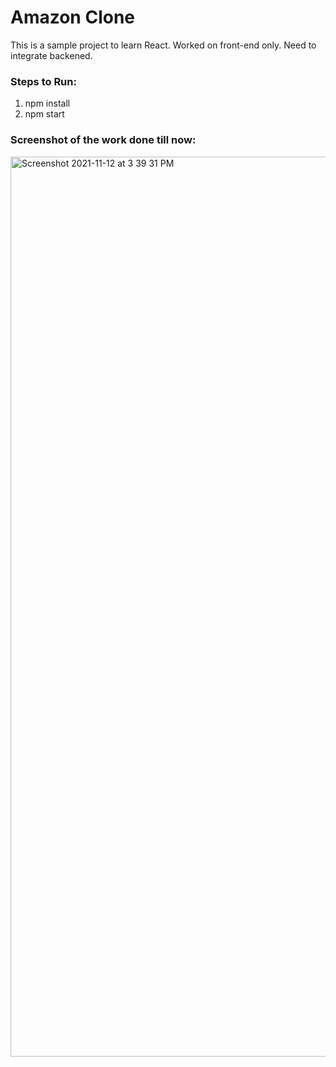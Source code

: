 # Amazon Clone 

This is a sample project to learn React. Worked on front-end only. Need to integrate backened.

### Steps to Run:
1) npm install 
2) npm start

### Screenshot of the work done till now:

<img width="1440" alt="Screenshot 2021-11-12 at 3 39 31 PM" src="https://user-images.githubusercontent.com/35142542/141452141-e4813cda-1d95-4fab-98f8-917cf67b32e3.png">
